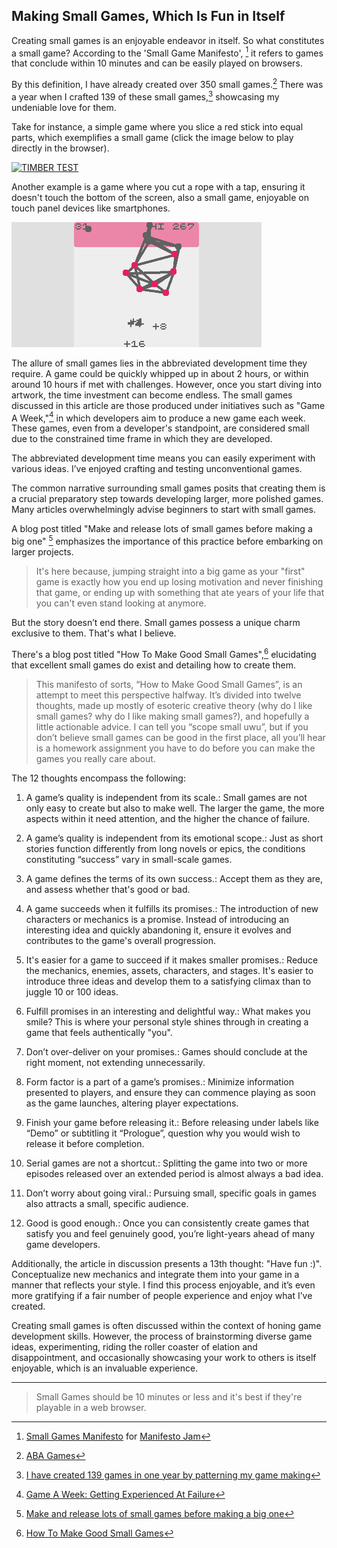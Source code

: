 ## Making Small Games, Which Is Fun in Itself

Creating small games is an enjoyable endeavor in itself. So what constitutes a small game? According to the 'Small Game Manifesto', [^1] it refers to games that conclude within 10 minutes and can be easily played on browsers.

By this definition, I have already created over 350 small games.[^2] There was a year when I crafted 139 of these small games,[^3] showcasing my undeniable love for them.

Take for instance, a simple game where you slice a red stick into equal parts, which exemplifies a small game (click the image below to play directly in the browser).

[![TIMBER TEST](https://github.com/abagames/crisp-game-lib-11-games/raw/main/docs/timbertest/screenshot.gif)](https://abagames.github.io/crisp-game-lib-11-games/?timbertest)

Another example is a game where you cut a rope with a tap, ensuring it doesn't touch the bottom of the screen, also a small game, enjoyable on touch panel devices like smartphones.

[![C NODES](https://github.com/abagames/crisp-game-lib-games/raw/main/docs/cnodes/screenshot.gif)](https://abagames.github.io/crisp-game-lib-games/?cnodes)

The allure of small games lies in the abbreviated development time they require. A game could be quickly whipped up in about 2 hours, or within around 10 hours if met with challenges. However, once you start diving into artwork, the time investment can become endless. The small games discussed in this article are those produced under initiatives such as "Game A Week,"[^4] in which developers aim to produce a new game each week. These games, even from a developer's standpoint, are considered small due to the constrained time frame in which they are developed.

The abbreviated development time means you can easily experiment with various ideas. I’ve enjoyed crafting and testing unconventional games.

The common narrative surrounding small games posits that creating them is a crucial preparatory step towards developing larger, more polished games. Many articles overwhelmingly advise beginners to start with small games.

A blog post titled "Make and release lots of small games before making a big one" [^5] emphasizes the importance of this practice before embarking on larger projects.

> It's here because, jumping straight into a big game as your "first" game is exactly how you end up losing motivation and never finishing that game, or ending up with something that ate years of your life that you can't even stand looking at anymore.

But the story doesn’t end there. Small games possess a unique charm exclusive to them. That's what I believe.

There's a blog post titled "How To Make Good Small Games",[^6] elucidating that excellent small games do exist and detailing how to create them.

> This manifesto of sorts, “How to Make Good Small Games”, is an attempt to meet this perspective halfway. It’s divided into twelve thoughts, made up mostly of esoteric creative theory (why do I like small games? why do I like making small games?), and hopefully a little actionable advice. I can tell you “scope small uwu”, but if you don’t believe small games can be good in the first place, all you’ll hear is a homework assignment you have to do before you can make the games you really care about.

The 12 thoughts encompass the following:

1. A game’s quality is independent from its scale.: Small games are not only easy to create but also to make well. The larger the game, the more aspects within it need attention, and the higher the chance of failure.

2. A game’s quality is independent from its emotional scope.: Just as short stories function differently from long novels or epics, the conditions constituting “success” vary in small-scale games.

3. A game defines the terms of its own success.: Accept them as they are, and assess whether that's good or bad.

4. A game succeeds when it fulfills its promises.: The introduction of new characters or mechanics is a promise. Instead of introducing an interesting idea and quickly abandoning it, ensure it evolves and contributes to the game's overall progression.

5. It's easier for a game to succeed if it makes smaller promises.: Reduce the mechanics, enemies, assets, characters, and stages. It's easier to introduce three ideas and develop them to a satisfying climax than to juggle 10 or 100 ideas.

6. Fulfill promises in an interesting and delightful way.: What makes you smile? This is where your personal style shines through in creating a game that feels authentically "you".

7. Don’t over-deliver on your promises.: Games should conclude at the right moment, not extending unnecessarily.

8. Form factor is a part of a game’s promises.: Minimize information presented to players, and ensure they can commence playing as soon as the game launches, altering player expectations.

9. Finish your game before releasing it.: Before releasing under labels like “Demo” or subtitling it “Prologue”, question why you would wish to release it before completion.

10. Serial games are not a shortcut.: Splitting the game into two or more episodes released over an extended period is almost always a bad idea.

11. Don’t worry about going viral.: Pursuing small, specific goals in games also attracts a small, specific audience.

12. Good is good enough.: Once you can consistently create games that satisfy you and feel genuinely good, you’re light-years ahead of many game developers.

Additionally, the article in discussion presents a 13th thought: "Have fun :)". Conceptualize new mechanics and integrate them into your game in a manner that reflects your style. I find this process enjoyable, and it’s even more gratifying if a fair number of people experience and enjoy what I’ve created.

Creating small games is often discussed within the context of honing game development skills. However, the process of brainstorming diverse game ideas, experimenting, riding the roller coaster of elation and disappointment, and occasionally showcasing your work to others is itself enjoyable, which is an invaluable experience.

---

[^1]: [Small Games Manifesto](https://ebeth.itch.io/small-games-manifesto) for [Manifesto Jam](https://itch.io/jam/manifesto-jam)

> Small Games should be 10 minutes or less and it's best if they're playable in a web browser.

[^2]: [ABA Games](http://www.asahi-net.or.jp/~cs8k-cyu/)
[^3]: [I have created 139 games in one year by patterning my game making](https://dev.to/abagames/i-have-created-139-games-in-one-year-by-patterning-my-game-making-gc2)
[^4]: [Game A Week: Getting Experienced At Failure](https://www.gamedeveloper.com/audio/game-a-week-getting-experienced-at-failure)
[^5]: [Make and release lots of small games before making a big one](https://tylerglaiel.substack.com/p/make-and-release-lots-of-small-games)
[^6]: [How To Make Good Small Games](https://farawaytimes.blogspot.com/2023/02/how-to-make-good-small-games.html)
